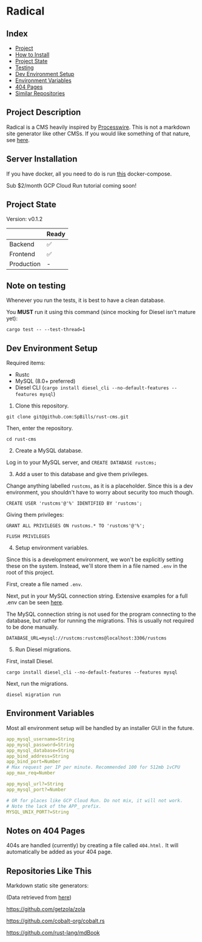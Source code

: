 # Radical

## Index

- [Project](#project-description)
- [How to Install](https://github.com/Rust-CMS/tooling)
- [Project State](#project-state)
- [Testing](#note-on-testing)
- [Dev Environment Setup](#dev-environment-setup)
- [Environment Variables](#environment-variables)
- [404 Pages](#notes-on-404-pages)
- [Similar Repositories](#repositories-like-this)

## Project Description

Radical is a CMS heavily inspired by [Processwire](https://processwire.com/). This is not a markdown site generator like other CMSs. If you would like something of that nature, see [here](#repositories-like-this).

## Server Installation

If you have docker, all you need to do is run [this](https://github.com/Rust-CMS/tooling) docker-compose.

Sub $2/month GCP Cloud Run tutorial coming soon!

## Project State

Version: v0.1.2

|             | Ready |
| ----------- | ----------- |
| Backend | ✅ |
| Frontend | ✅ |
| Production | - |

## Note on testing

Whenever you run the tests, it is best to have a clean database.

You **MUST** run it using this command (since mocking for Diesel isn't mature yet):

`cargo test -- --test-thread=1`

## Dev Environment Setup

Required items:
* Rustc
* MySQL (8.0+ preferred)
* Diesel CLI (`cargo install diesel_cli --no-default-features --features mysql`)

1. Clone this repository.

`git clone git@github.com:SpBills/rust-cms.git`

Then, enter the repository.

`cd rust-cms`

2. Create a MySQL database.

Log in to your MySQL server, and `CREATE DATABASE rustcms;`

3. Add a user to this database and give them privileges.

Change anything labelled `rustcms`, as it is a placeholder. Since this is a dev environment, you shouldn't have to worry about security too much though.

`CREATE USER 'rustcms'@'%' IDENTIFIED BY 'rustcms';`

Giving them privileges:

`GRANT ALL PRIVILEGES ON rustcms.* TO 'rustcms'@'%';`

`FLUSH PRIVILEGES`

4. Setup environment variables.

Since this is a development environment, we won't be explicitly setting these on the system. Instead, we'll store them in a file named `.env` in the root of this project.

First, create a file named `.env`.

Next, put in your MySQL connection string. Extensive examples for a full .env can be seen [here](#environment-variables).

The MySQL connection string is not used for the program connecting to the database, but rather for running the migrations. This is usually not required to be done manually.

`DATABASE_URL=mysql://rustcms:rustcms@localhost:3306/rustcms`

5. Run Diesel migrations.

First, install Diesel.

`cargo install diesel_cli --no-default-features --features mysql`

Next, run the migrations.

`diesel migration run`

## Environment Variables
Most all environment setup will be handled by an installer GUI in the future.

```yaml
app_mysql_username=String
app_mysql_password=String
app_mysql_database=String
app_bind_address=String
app_bind_port=Number
# Max request per IP per minute. Recommended 100 for 512mb 1vCPU
app_max_req=Number

app_mysql_url?=String
app_mysql_port?=Number

# OR for places like GCP Cloud Run. Do not mix, it will not work.
# Note the lack of the APP_ prefix.
MYSQL_UNIX_PORT?=String

```

## Notes on 404 Pages

404s are handled (currently) by creating a file called `404.html.` It will automatically be added as your 404 page.

## Repositories Like This

Markdown static site generators:

(Data retrieved from [here](https://www.arewewebyet.org/topics/cms/))

https://github.com/getzola/zola

https://github.com/cobalt-org/cobalt.rs

https://github.com/rust-lang/mdBook
